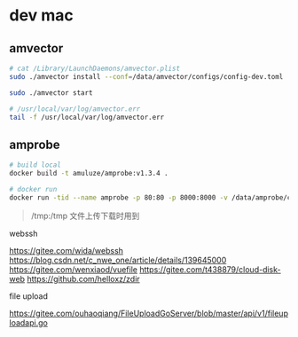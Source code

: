# dev mac

## amvector

```bash
# cat /Library/LaunchDaemons/amvector.plist
sudo ./amvector install --conf=/data/amvector/configs/config-dev.toml

sudo ./amvector start

# /usr/local/var/log/amvector.err
tail -f /usr/local/var/log/amvector.err
```

## amprobe

```bash
# build local
docker build -t amuluze/amprobe:v1.3.4 .

# docker run
docker run -tid --name amprobe -p 80:80 -p 8000:8000 -v /data/amprobe/configs:/app/configs -v /data/amprobe/nginx/nginx.conf:/etc/nginx/nginx.conf -v /data/amvector/amvector.socket:/app/amvector.socket -v /var/run/docker.sock:/var/run/docker.sock -v /data/web/dist:/usr/share/nginx/html/app -v /tmp:/tmp amuluze/amprobe:v1.3.4
```

> /tmp:/tmp 文件上传下载时用到

webssh

https://gitee.com/wida/webssh
https://blog.csdn.net/c_nwe_one/article/details/139645000
https://gitee.com/wenxiaod/vuefile
https://gitee.com/t438879/cloud-disk-web
https://github.com/helloxz/zdir


file upload

https://gitee.com/ouhaoqiang/FileUploadGoServer/blob/master/api/v1/fileuploadapi.go

